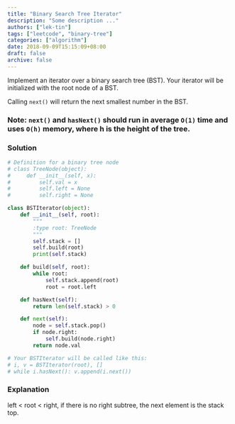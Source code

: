 ```yaml
---
title: "Binary Search Tree Iterator"
description: "Some description ..."
authors: ["lek-tin"]
tags: ["leetcode", "binary-tree"]
categories: ["algorithm"]
date: 2018-09-09T15:15:09+08:00
draft: false
archive: false
---
```

Implement an iterator over a binary search tree (BST). Your iterator will be initialized with the root node of a BST.

Calling `next()` will return the next smallest number in the BST.

### Note: `next()` and `hasNext()` should run in average `O(1)` time and uses `O(h)` memory, where h is the height of the tree.

### Solution
```python
# Definition for a binary tree node
# class TreeNode(object):
#     def __init__(self, x):
#         self.val = x
#         self.left = None
#         self.right = None

class BSTIterator(object):
    def __init__(self, root):
        """
        :type root: TreeNode
        """
        self.stack = []
        self.build(root)
        print(self.stack)

    def build(self, root):
        while root:
            self.stack.append(root)
            root = root.left

    def hasNext(self):
        return len(self.stack) > 0

    def next(self):
        node = self.stack.pop()
        if node.right:
            self.build(node.right)
        return node.val

# Your BSTIterator will be called like this:
# i, v = BSTIterator(root), []
# while i.hasNext(): v.append(i.next())
```
### Explanation
left < root < right, if there is no right subtree, the next element is the stack top.
